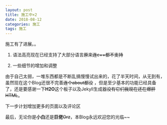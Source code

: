 ```yaml
---
layout: post
title: 施工中×2
date: 2018-08-12
categories: 施工
tags: 施工
---
```

施工有了进展。。

1. 语法高亮现在已经支持了大部分语言~~原来连c++都不支持~~

2. 一些细节的增加和调整

由于自己太弱，一堆东西都是不断乱搞慢慢试出来的，花了半天时间，从无到有，虽然现在这个Blog还很不完善~~连个about都没~~
，但是至少基本的功能已经具备了，还是要感谢一下**H2O**这个板子以及Jekyll生成器~~没有它们我现在还在爆肝HTML~~。

下一步计划增加更多的页面以及评论区

最后，无论你是**小白**还是**巨佬**~~Orz~~，本Blog永远欢迎您的光临~~
